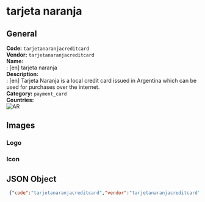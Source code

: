 # tarjeta naranja 
## General 
**Code:** `tarjetanaranjacreditcard`  
**Vendor:** `tarjetanaranjacreditcard`  
**Name:**  
:	[en] tarjeta naranja  
**Description:**  
: [en] Tarjeta Naranja is a local credit card issued in Argentina which can be used for purchases over the internet.  
**Category:** `payment_card`  
**Countries:**  
![AR](https://cdnjs.cloudflare.com/ajax/libs/flag-icon-css/3.3.0/flags/4x3/AR.svg#w24)  
 
## Images 
### Logo 
### Icon 
## JSON Object 
```json
 {"code":"tarjetanaranjacreditcard","vendor":"tarjetanaranjacreditcard","name":{"en":"tarjeta naranja"},"description":{"en":"Tarjeta Naranja is a local credit card issued in Argentina which can be used for purchases over the internet."},"countries":["AR"],"category":"payment_card"}```  

